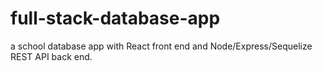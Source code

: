 # full-stack-database-app
 a school database app with React front end and Node/Express/Sequelize REST API back end.
